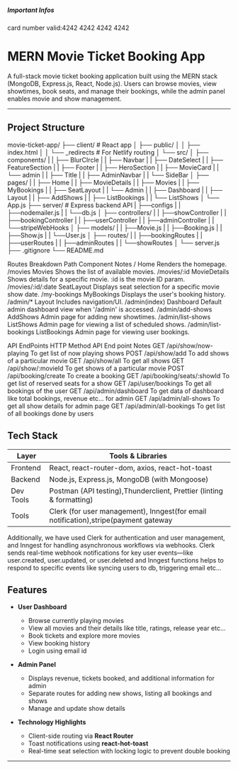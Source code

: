 ##### Important Infos

card number valid:4242 4242 4242 4242

# MERN Movie Ticket Booking App

A full-stack movie ticket booking application built using the MERN stack (MongoDB, Express.js, React, Node.js). Users can browse movies, view showtimes, 
book seats, and manage their bookings, while the admin panel enables movie and show management.

---
##  Project Structure

movie-ticket-app/
├── client/ # React app
│ ├── public/
│ │ ├── index.html
│ │ └── _redirects # For Netlify routing
│ └── src/
│ ├── components/
| |   ├── BlurCIrcle
| |   ├── Navbar
| |   ├── DateSelect
| |   ├── FeatureSection
| |   ├── Footer
| |   ├── HeroSection
| |   ├── MovieCard
| |   └── admin
| |       ├── Title
| |       ├── AdminNavbar
| |       └── SideBar
│ ├── pages/
| |   ├── Home
| |   ├── MovieDetails
| |   ├── Movies
| |   ├── MyBookings
| |   ├── SeatLayout
| |   └── Admin
| |       ├── Dashboard
| |       ├── Layout
| |       ├── AddShows
| |       ├── ListBookings
| |       └── ListShows
│ └── App.js
├── server/ # Express backend API
| ├──configs
| |  ├──nodemailer.js
| |  └──db.js
│ ├── controllers/
| |   ├──showController
| |   ├──bookingController
| |   ├──userController
| |   ├──adminController
| |   └──stripeWebHooks
│ ├── models/
| |   ├──Movie.js
| |   ├──Booking.js
| |   ├──Show.js
| |   └──User.js
│ ├── routes/
| |   ├──bookingRoutes
| |   ├──userRoutes
| |   ├──adminRoutes
| |   └──showRoutes
│ └── server.js
├── .gitignore
└── README.md

Routes Breakdown
Path	                Component	                           Notes
/	                       Home	                       Renders the homepage.
/movies	                Movies	                 Shows the list of available movies.
/movies/:id	         MovieDetails	       Shows details for a specific movie. :id is the movie ID param.
/movies/:id/:date	    SeatLayout	             Displays seat selection for a specific movie show date.
/my-bookings	        MyBookings	                Displays the user's booking history.
/admin/*	              Layout	                     Includes navigation/UI.
/admin(index)	         Dashboard	            Default admin dashboard view when '/admin' is accessed.
/admin/add-shows	     AddShows	                  Admin page for adding new showtimes.
/admin/list-shows	     ListShows	           Admin page for viewing a list of scheduled shows.
/admin/list-bookings	ListBookings	            Admin page for viewing user bookings.

API EndPoints
HTTP Method      API End point            Notes
GET           /api/show/now-playing     To get list of now playing shows
POST          /api/show/add             To add shows of a particular movie
GET           /api/show/all             To get all shows
GET           /api/show/:movieId        To get shows of a particular movie
POST          /api/booking/create       To create a booking
GET           /api/booking/seats/:showId To get list of reserved seats for a show
GET           /api/user/bookings        To get all bookings of the user
GET           /api/admin/dashboard      To get data of dashboard like total bookings, revenue etc… for admin
GET           /api/admin/all-shows      To get all show details for admin page
GET           /api/admin/all-bookings   To get list of all bookings done by users

##  Tech Stack

| Layer     | Tools & Libraries                                                                 |
|-----------|-----------------------------------------------------------------------------------|
| Frontend  | React, react-router-dom, axios, react-hot-toast                                   |
| Backend   | Node.js, Express.js, MongoDB (with Mongoose)                                      |
| Dev Tools | Postman (API testing),Thunderclient, Prettier (linting & formatting)              |
|  Tools    | Clerk (for user management), Inngest(for email notification),stripe(payment gateway|

Additionally, we have used Clerk for authentication and user management, and Inngest for handling asynchronous workflows via webhooks.
Clerk sends real-time webhook notifications for key user events—like user.created, user.updated, or user.deleted and Inngest functions helps to respond 
to specific events like syncing users to db, triggering email etc...

##  Features

- **User Dashboard**
  - Browse currently playing movies
  - View all movies and their details like title, ratings, release year etc...
  - Book tickets and explore more movies
  - View booking history
  - Login using email id

- **Admin Panel**
  - Displays revenue, tickets booked, and additional information for admin
  - Separate routes for adding new shows, listing all bookings and shows
  - Manage and update show details

- **Technology Highlights**
  - Client-side routing via **React Router**
  - Toast notifications using **react-hot-toast**
  - Real-time seat selection with locking logic to prevent double booking
  

---

